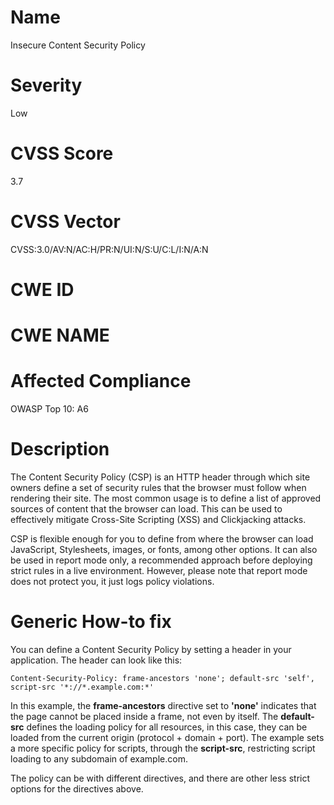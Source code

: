
# Name

Insecure Content Security Policy

# Severity

Low

# CVSS Score

3.7

# CVSS Vector

CVSS:3.0/AV:N/AC:H/PR:N/UI:N/S:U/C:L/I:N/A:N

# CWE ID



# CWE NAME 



# Affected Compliance

OWASP Top 10: A6

# Description

The Content Security Policy (CSP) is an HTTP header through which site owners define a set of security rules that the browser must follow when rendering their site. 
The most common usage is to define a list of approved sources of content that the browser can load. This can be used to effectively mitigate Cross-Site Scripting (XSS) and Clickjacking attacks.

CSP is flexible enough for you to define from where the browser can load JavaScript, Stylesheets, images, or fonts, among other options. It can also be used in report mode only, a recommended approach before deploying strict rules in a live environment. However, please note that report mode does not protect you, it just logs policy violations.

# Generic How-to fix

You can define a Content Security Policy by setting a header in your application. The header can look like this:

	Content-Security-Policy: frame-ancestors 'none'; default-src 'self', script-src '*://*.example.com:*'

In this example, the **frame-ancestors** directive set to **'none'** indicates that the page cannot be placed inside a frame, not even by itself.
The **default-src** defines the loading policy for all resources, in this case, they can be loaded from the current origin (protocol + domain + port). The example sets a more specific policy for scripts, through the **script-src**, restricting script loading to any subdomain of example.com.

The policy can be with different directives, and there are other less strict options for the directives above.
